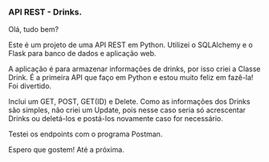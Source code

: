 ### API REST - Drinks.

Olá, tudo bem?

Este é um projeto de uma API REST em Python. Utilizei o SQLAlchemy e o Flask para banco de dados e aplicação web.

A aplicação é para armazenar informações de drinks, por isso criei a Classe Drink. É a primeira API que faço em Python e estou muito feliz em fazê-la! Foi divertido.

Inclui um GET, POST, GET(ID) e Delete. 
Como as informações dos Drinks são simples, não criei um Update, pois nesse caso seria só acrescentar Drinks  ou deletá-los e postá-los novamente caso for necessário.

Testei os endpoints com o programa Postman.

Espero que gostem! Até a próxima.




